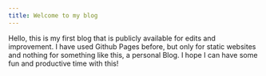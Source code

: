 ```yaml
---
title: Welcome to my blog
---
```

Hello, this is my first blog that is publicly available for edits and improvement. 
I have used Github Pages before, but only for static websites and nothing for something like this, a personal Blog. 
I hope I can have some fun and productive time with this!
